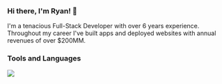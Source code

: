 <!--
**BigRoofus/BigRoofus** is a ✨ _special_ ✨ repository because its `README.md` (this file) appears on your GitHub profile.

Here are some ideas to get you started:

- 🔭 I’m currently working on ...
- 🌱 I’m currently learning ...
- 👯 I’m looking to collaborate on ...
- 🤔 I’m looking for help with ...
- 💬 Ask me about ...
- 📫 How to reach me: ...
- 😄 Pronouns: ...
- ⚡ Fun fact: ...
-->

### Hi there, I'm Ryan! 👋

I'm a tenacious Full-Stack Developer with over 6 years experience. Throughout my career I've built apps and deployed websites with annual revenues of over $200MM.

### Tools and Languages

<!-- get icons from https://github.com/tandpfun/skill-icons -->
<img src="https://skillicons.dev/icons?i=aws,azure,css,docker,dotnet,git,html,js,mongodb,mysql,nodejs,postgres,postman,py,react,sass,ts,vue&perline=4" />
